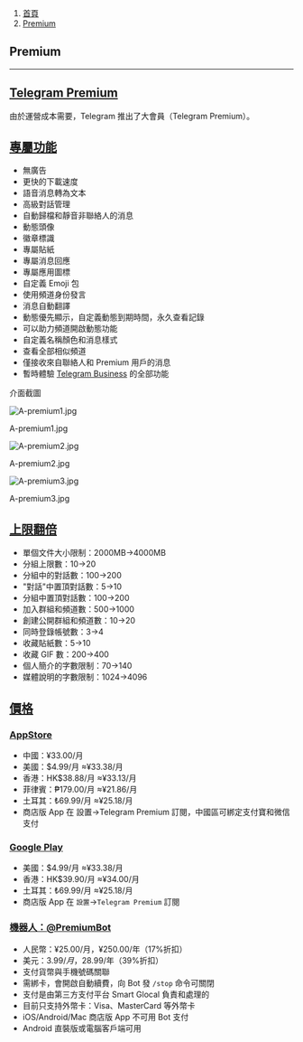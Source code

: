 1.  [首頁](https://tgnav.github.io/tgwiki/)
2.  [Premium](https://tgnav.github.io/tgwiki/premium.html)

## Premium

---

## [Telegram Premium](#telegram-premium)

由於運營成本需要，Telegram 推出了大會員（Telegram Premium）。

## [專屬功能](#專屬功能)

- 無廣告
- 更快的下載速度
- 語音消息轉為文本
- 高級對話管理
- 自動歸檔和靜音非聯絡人的消息
- 動態頭像
- 徽章標識
- 專屬貼紙
- 專屬消息回應
- 專屬應用圖標
- 自定義 Emoji 包
- 使用頻道身份發言
- 消息自動翻譯
- 動態優先顯示，自定義動態到期時間，永久查看記錄
- 可以助力頻道開啟動態功能
- 自定義名稱顏色和消息樣式
- 查看全部相似頻道
- 僅接收來自聯絡人和 Premium 用戶的消息
- 暫時體驗 [Telegram Business](https://tgnav.github.io/tgwiki/business) 的全部功能

介面截圖

![A-premium1.jpg](https://cdn.jsdelivr.net/gh/tgwiki/images/A/premium1.jpg)

A-premium1.jpg

![A-premium2.jpg](https://cdn.jsdelivr.net/gh/tgwiki/images/A/premium2.jpg)

A-premium2.jpg

![A-premium3.jpg](https://cdn.jsdelivr.net/gh/tgwiki/images/A/premium3.jpg)

A-premium3.jpg

## [上限翻倍](#上限翻倍)

- 單個文件大小限制：2000MB->4000MB
- 分組上限數：10->20
- 分組中的對話數：100->200
- "對話"中置頂對話數：5->10
- 分組中置頂對話數：100->200
- 加入群組和頻道數：500->1000
- 創建公開群組和頻道數：10->20
- 同時登錄帳號數：3->4
- 收藏貼紙數：5->10
- 收藏 GIF 數：200->400
- 個人簡介的字數限制：70->140
- 媒體說明的字數限制：1024->4096

## [價格](#價格)

### [AppStore](#appstore)

- 中國：¥33.00/月
- 美國：$4.99/月 ≈¥33.38/月
- 香港：HK$38.88/月 ≈¥33.13/月
- 菲律賓：₱179.00/月 ≈¥21.86/月
- 土耳其：₺69.99/月 ≈¥25.18/月
- 商店版 App 在 設置->Telegram Premium 訂閱，中國區可綁定支付寶和微信支付

### [Google Play](#google-play)

- 美國：$4.99/月 ≈¥33.38/月
- 香港：HK$39.90/月 ≈¥34.00/月
- 土耳其：₺69.99/月 ≈¥25.18/月
- 商店版 App 在 `設置`\->`Telegram Premium` 訂閱

### [機器人：](#機器人-premiumbot)[@PremiumBot](https://t.me/PremiumBot)

- 人民幣：¥25.00/月，¥250.00/年（17%折扣）
- 美元：$3.99/月，$28.99/年（39%折扣）
- 支付貨幣與手機號碼關聯
- 需綁卡，會開啟自動續費，向 Bot 發 `/stop` 命令可關閉
- 支付是由第三方支付平台 Smart Glocal 負責和處理的
- 目前只支持外幣卡：Visa、MasterCard 等外幣卡
- iOS/Android/Mac 商店版 App 不可用 Bot 支付
- Android 直裝版或電腦客戶端可用
